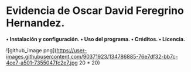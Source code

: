 # Evidencia de Oscar David Feregrino Hernandez.
**• Instalación y configuración.
• Uso del programa.
• Créditos.
• Licencia.**


![github_image png](https://user-images.githubusercontent.com/90371923/134786885-76e7df32-bb7c-4ce7-a501-7355047fc2e7.jpg 20 * 20)
